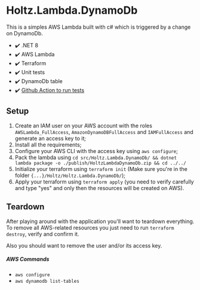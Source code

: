 # Holtz.Lambda.DynamoDb

This is a simples AWS Lambda built with c# which is triggered by a change on DynamoDb.

- :heavy_check_mark: .NET 8
- :heavy_check_mark: AWS Lambda
- :heavy_check_mark: Terraform
- :heavy_check_mark: Unit tests
- :heavy_check_mark: DynamoDb table
- :heavy_check_mark: [Github Action to run tests](../.github/workflows/Holtz.Lambda.DynamoDb.yml)

## Setup

1. Create an IAM user on your AWS account with the roles `AWSLambda_FullAccess`, `AmazonDynamoDBFullAccess` and `IAMFullAccess` and generate an access key to it;
2. Install all the requirements;
3. Configure your AWS CLI with the access key using `aws configure`;
4. Pack the lambda using `cd src/Holtz.Lambda.DynamoDb/ && dotnet lambda package -o ./publish/HoltzLambdaDynamoDb.zip && cd ../../`
5. Initialize your terraform using `terraform init` (Make sure you're in the folder `{...}/Holtz/Holtz.Lambda.DynamoDb/`);
6. Apply your terraform using `terraform apply` (you need to verify carefully and type "yes" and only then the resources will be created on AWS).

## Teardown

After playing around with the application you'll want to teardown everything. To remove all AWS-related resources you just need to run `terraform destroy`, verify and confirm it.

Also you should want to remove the user and/or its access key.

##### AWS Commands

- `aws configure`
- `aws dynamodb list-tables`
